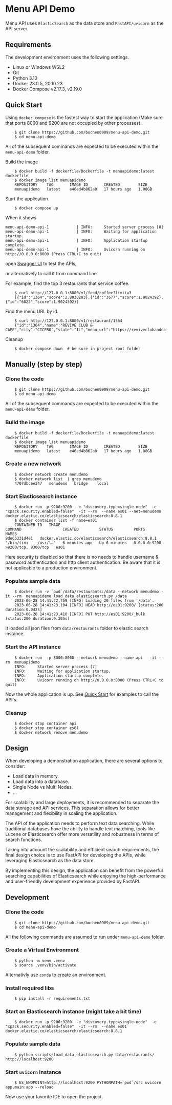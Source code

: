 # Menu API Demo

Menu API uses `ElasticSearch` as the data store and `FastAPI/uvicorn` as the API server.


## Requirements
The development environment uses the following settings.
* Linux or Windows WSL2
* Git
* Python 3.10
* Docker 23.0.5, 20.10.23
* Docker Compose v2.17.3, v2.19.0
  
## Quick Start

Using `docker compose` is the fastest way to start the application (Make sure that ports 8000 and 9200 are not occupied by other processes).

```shell
    $ git clone https://github.com/bochen0909/menu-api-demo.git
    $ cd menu-api-demo
```
All of the subsequent commands are expected to be executed within the `menu-api-demo` folder.

Build the image
```shell
    $ docker build -f dockerfile/Dockerfile -t menuapidemo:latest dockerfile
    $ docker image list menuapidemo
    REPOSITORY    TAG       IMAGE ID       CREATED        SIZE
    menuapidemo   latest    e46ed4b862a8   17 hours ago   1.08GB

```
Start the application
```shell
    $ docker compose up
```

When it shows
```
menu-api-demo-api-1            | INFO:     Started server process [8]
menu-api-demo-api-1            | INFO:     Waiting for application startup.
menu-api-demo-api-1            | INFO:     Application startup complete.
menu-api-demo-api-1            | INFO:     Uvicorn running on http://0.0.0.0:8000 (Press CTRL+C to quit)
```

open [Swagger UI](http://127.0.0.1:8000/docs) to test the APIs,

or alternatively to call it from command line. 

For example, find the top 3 restaurants that service coffee.

```shell
    $ curl http://127.0.0.1:8000/v1/food/coffee?limit=3
    [{"id":"1364","score":2.8030283},{"id":"3677","score":1.9024392},{"id":"6022","score":1.9024392}]
```

Find the menu URL by id.

```shell
    $ curl http://127.0.0.1:8000/v1/restaurant/1364
    {"id":"1364","name":"REVIVE CLUB & CAFE","city":"CICERO","state":"IL","menu_url":"https://reviveclubandcafe.com/"}
```
Cleanup
```shell
    $ docker compose down  # be sure in project root folder

```
## Manually (step by step)

### Clone the code 
```shell
    $ git clone https://github.com/bochen0909/menu-api-demo.git
    $ cd menu-api-demo
```
All of the subsequent commands are expected to be executed within the `menu-api-demo` folder.

### Build the image
```shell
    $ docker build -f dockerfile/Dockerfile -t menuapidemo:latest dockerfile
    $ docker image list menuapidemo
    REPOSITORY    TAG       IMAGE ID       CREATED        SIZE
    menuapidemo   latest    e46ed4b862a8   17 hours ago   1.08GB

```
### Create a new network
```shell
    $ docker network create menudemo
    $ docker network list  | grep menudemo
    4707dbcee347   menudemo   bridge    local
``` 
### Start Elasticsearch instance
```shell
    $ docker run -p 9200:9200  -e "discovery.type=single-node"  -e "xpack.security.enabled=false"  -it --rm  --name es01 --net=menudemo  docker.elastic.co/elasticsearch/elasticsearch:8.8.1
    $ docker container list -f name=es01
    CONTAINER ID   IMAGE                                                 COMMAND                  CREATED         STATUS         PORTS                              NAMES
9de65331d4e1   docker.elastic.co/elasticsearch/elasticsearch:8.8.1   "/bin/tini -- /usr/l…"   6 minutes ago   Up 6 minutes   0.0.0.0:9200->9200/tcp, 9300/tcp   es01
```
Here security is disabled so that there is no needs to handle username & password authentication and http client authentication. Be aware that it is not applicable to a production environment.

### Populate sample data
```shell
    $ docker run -v `pwd`/data/restaurants:/data --network menudemo -it --rm  menuapidemo load_data_elasticsearch.py /data
    2023-06-28 14:41:22,759 [INFO] Loading 20 files from '/data'.
    2023-06-28 14:41:23,104 [INFO] HEAD http://es01:9200/ [status:200 duration:0.042s]
    2023-06-28 14:41:23,410 [INFO] PUT http://es01:9200/_bulk [status:200 duration:0.305s]
```
It loaded all json files from `data/restaurants` folder to elastic search instance.

### Start the API instance
```shell
    $ docker run  -p 8000:8000 --network menudemo --name api   -it --rm  menuapidemo
    INFO:     Started server process [7]
    INFO:     Waiting for application startup.
    INFO:     Application startup complete.
    INFO:     Uvicorn running on http://0.0.0.0:8000 (Press CTRL+C to quit)
```

Now the whole application is up. See [Quick Start](#quick-start) for examples to call the API's. 

### Cleanup

```shell
    $ docker stop container api
    $ docker stop container es01
    $ docker network remove menudemo
```

## Design

When developing a demonstration application, there are several options to consider:

- Load data in memory.
- Load data into a database.
- Single Node vs Multi Nodes.
- ...

For scalability and large deployments, it is recommended to separate the data storage and API services. This separation allows for better management and flexibility in scaling the application.

The API of the application needs to perform text data searching. While traditional databases have the ability to handle text matching, tools like Lucene or Elasticsearch offer more versatility and robustness in terms of search functions.

Taking into account the scalability and efficient search requirements, the final design choice is to use FastAPI for developing the APIs, while leveraging Elasticsearch as the data store.

By implementing this design, the application can benefit from the powerful searching capabilities of Elasticsearch while enjoying the high-performance and user-friendly development experience provided by FastAPI.

## Development

### Clone the code 
```shell
    $ git clone https://github.com/bochen0909/menu-api-demo.git
    $ cd menu-api-demo
```
All the following commands are assumed to run under `menu-api-demo` folder.

### Create a Virtual Environment
```shell
    $ python -m venv .venv
    $ source .venv/bin/activate
```
Alternativly use `conda` to create an environment.

### Install required libs
```shell
    $ pip install -r requirements.txt
```

### Start an Elasticsearch instance (might take a bit time)
```shell
    $ docker run -p 9200:9200  -e "discovery.type=single-node"  -e "xpack.security.enabled=false"  -it --rm  --name es01 docker.elastic.co/elasticsearch/elasticsearch:8.8.1
```
### Populate sample data
```shell
    $ python scripts/load_data_elasticsearch.py data/restaurants/ http://localhost:9200 
```

### Start `uvicorn` instance
```shell
    $ ES_ENDPOINT=http://localhost:9200 PYTHONPATH=`pwd`/src uvicorn app.main:app --reload
```

Now use your favorite IDE to open the project.

